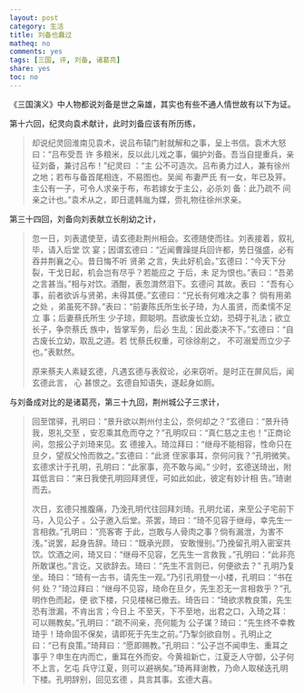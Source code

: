 ```yaml
---
layout: post
category: 生活
title: 刘备也蠢过
matheq: no
comments: yes
tags: [三国, 评, 刘备, 诸葛亮]
share: yes
toc: no
---
```

《三国演义》中人物都说刘备是世之枭雄，其实也有些不通人情世故有以下为证。

第十六回，纪灵向袁术献计，此时刘备应该有所历练，

> 却说纪灵回淮南见袁术，说吕布辕门射就解和之事，呈上书信。袁术大怒曰：“吕布受吾
> 许 多粮米，反以此儿戏之事，偏护刘备。吾当自提重兵，亲征刘备，兼讨吕布！”纪灵曰
> ：“主 公不可造次。吕布勇力过人，兼有徐州之地；若布与备首尾相连，不易图也。吴闻
> 布妻严氏 有一女，年已及笄。主公有一子，可令人求亲于布，布若嫁女于主公，必杀刘
> 备：此乃疏不 间亲之计也。”袁术从之，即日遣韩胤为媒，赍礼物往徐州求亲。

第三十四回，刘备向刘表献立长削幼之计，

> 忽一日，刘表遣使至，请玄德赴荆州相会。玄德随使而往。刘表接着，叙礼毕，请入后堂
> 饮 宴；因谓玄德曰：“近闻曹躁提兵回许都，势日强盛，必有吞并荆襄之心。昔日悔不听
> 贤弟 之言，失此好机会。”玄德曰：“今天下分裂，干戈日起，机会岂有尽乎？若能应之
> 于后，未 足为恨也。”表曰：“吾弟之言甚当。”相与对饮。酒酣，表忽潸然泪下。玄德问
> 其故。表曰 ：“吾有心事，前者欲诉与贤弟，未得其便。”玄德曰：“兄长有何难决之事？
> 倘有用弟之处 ，弟虽死不辞。”表曰：“前妻陈氏所生长子琦，为人虽贤，而柔懦不足立
> 事；后妻蔡氏所生 少子琼，颇聪明。吾欲废长立幼，恐碍于礼法；欲立长子，争奈蔡氏
> 族中，皆掌军务，后必 生乱：因此委决不下。”玄德曰：“自古废长立幼，取乱之道。若
> 忧蔡氏权重，可徐徐削之， 不可溺爱而立少子也。”表默然。
> 
> 原来蔡夫人素疑玄德，凡遇玄德与表叙论，必来窃听。是时正在屏风后，闻玄德此言，
> 心 甚恨之。玄德自知语失，遂起身如厕。

与刘备成对比的是诸葛亮，第三十九回，荆州城公子三求计，

> 回至馆驿，孔明曰：“景升欲以荆州付主公，奈何却之？”玄德曰：“景升待我，恩礼交至
> ，安忍乘其危而夺之？”孔明叹曰：“真仁慈之主也！”正商论间，忽报公子刘琦来见。玄
> 德接入。琦泣拜曰：“继母不能相容，性命只在旦夕，望叔父怜而救之。”玄德曰：“此贤
> 侄家事耳，奈何问我？”孔明微笑。玄德求计于孔明，孔明曰：“此家事，亮不敢与闻。”
> 少时，玄德送琦出，附耳低言曰：“来日我使孔明回拜贤侄，可如此如此，彼定有妙计相
> 告。”琦谢而去。
> 
> 次日，玄德只推腹痛，乃浼孔明代往回拜刘琦。孔明允诺，来至公子宅前下马，入见公子
> 。公子邀入后堂。茶罢，琦曰：“琦不见容于继母，幸先生一言相救。”孔明曰：“亮客寄
> 于此，岂敢与人骨肉之事？倘有漏泄，为害不浅。”说罢，起身告辞。琦曰：“既承光顾，
> 安敢慢别。”乃挽留孔明入密室共饮。饮酒之间，琦又曰：“继母不见容，乞先生一言救我
> 。”孔明曰：“此非亮所敢谋也。”言讫，又欲辞去。琦曰：“先生不言则已，何便欲去？”
> 孔明乃复坐。琦曰：“琦有一古书，请先生一观。”乃引孔明登一小楼，孔明曰：“书在何
> 处？”琦泣拜曰：“继母不见容，琦命在旦夕，先生忍无一言相救乎？”孔明作色而起，便
> 欲下楼，只见楼梯已撤去。琦告曰：“琦欲求教良策，先生恐有泄漏，不肯出言；今日上
> 不至天，下不至地，出君之口，入琦之耳：可以赐教矣。”孔明曰：“疏不间亲，亮何能为
> 公子谋？琦曰：“先生终不幸教琦乎！琦命固不保矣，请即死于先生之前。”乃掣剑欲自刎
> 。孔明止之曰：“已有良策。”琦拜曰：“愿即赐教。”孔明曰：“公子岂不闻申生、重耳之
> 事乎？申生在内而亡，重耳在外而安。今黄祖新亡，江夏乏人守御，公子何不上言，乞屯
> 兵守江夏，则可以避祸矣。”琦再拜谢教，乃命人取梯迭孔明下楼。孔明辞别，回见玄德
> ，具言其事。玄德大喜。
